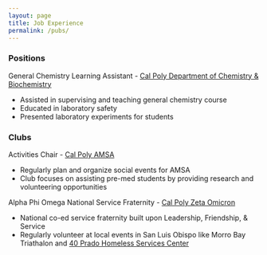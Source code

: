 ```yaml
---
layout: page
title: Job Experience
permalink: /pubs/
---
```


### Positions

General Chemistry Learning Assistant - [Cal Poly Department of Chemistry & Biochemistry](https://chemistry.calpoly.edu/)
* Assisted in supervising and teaching general chemistry course
* Educated in laboratory safety  
* Presented laboratory experiments for students




### Clubs

Activities Chair - [Cal Poly AMSA](https://calpolyamsa.wixsite.com/website)
* Regularly plan and organize social events for AMSA
* Club focuses on assisting  pre-med students by providing research and volunteering opportunities

Alpha Phi Omega National Service Fraternity - [Cal Poly Zeta Omicron](https://www.calpolyapo.org/) 
* National co-ed service fraternity built upon Leadership, Friendship, & Service
* Regularly volunteer at local events in San Luis Obispo like Morro Bay Triathalon and [40 Prado Homeless Services Center](https://capslo.org/40-prado/)
